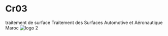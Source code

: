 # Cr03
traitement de surface 
Traitement des Surfaces Automotive et Aéronautique Maroc
![logo 2](https://user-images.githubusercontent.com/86484286/123448563-f4181700-d5d2-11eb-8b41-170930e5358b.png)
 
